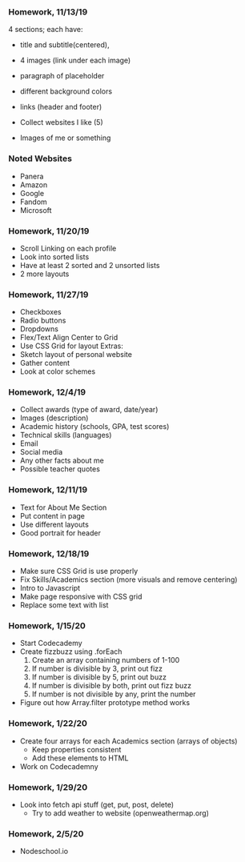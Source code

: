 ### Homework, 11/13/19
4 sections; each have:
- title and subtitle(centered), 
- 4 images (link under each image)
- paragraph of placeholder
- different background colors
- links (header and footer)

- Collect websites I like (5)
- Images of me or something

### Noted Websites
- Panera
- Amazon
- Google
- Fandom
- Microsoft

### Homework, 11/20/19
- Scroll Linking on each profile
- Look into sorted lists
- Have at least 2 sorted and 2 unsorted lists
- 2 more layouts

### Homework, 11/27/19
- Checkboxes
- Radio buttons
- Dropdowns
- Flex/Text Align Center to Grid
- Use CSS Grid for layout
Extras:
- Sketch layout of personal website
- Gather content
- Look at color schemes

### Homework, 12/4/19
- Collect awards (type of award, date/year)
- Images (description)
- Academic history (schools, GPA, test scores)
- Technical skills (languages)
- Email
- Social media
- Any other facts about me
- Possible teacher quotes

### Homework, 12/11/19
- Text for About Me Section
- Put content in page
- Use different layouts
- Good portrait for header

### Homework, 12/18/19
- Make sure CSS Grid is use properly
- Fix Skills/Academics section (more visuals and remove centering)
- Intro to Javascript
- Make page responsive with CSS grid
- Replace some text with list

### Homework, 1/15/20
- Start Codecademy
- Create fizzbuzz using .forEach
    1. Create an array containing numbers of 1-100
    2. If number is divisible by 3, print out fizz
    3. If number is divisible by 5, print out buzz
    4. If number is divisible by both, print out fizz buzz
    5. If number is not divisible by any, print the number
- Figure out how Array.filter prototype method works

### Homework, 1/22/20
- Create four arrays for each Academics section (arrays of objects)
    - Keep properties consistent
    - Add these elements to HTML
- Work on Codecademny

### Homework, 1/29/20
- Look into fetch api stuff (get, put, post, delete)
    - Try to add weather to website (openweathermap.org)

### Homework, 2/5/20
- Nodeschool.io